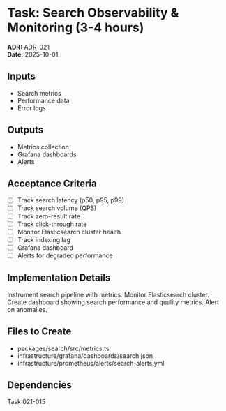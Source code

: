 # Task: Search Observability & Monitoring (3-4 hours)
**ADR:** ADR-021  
**Date:** 2025-10-01

## Inputs
- Search metrics
- Performance data
- Error logs

## Outputs
- Metrics collection
- Grafana dashboards
- Alerts

## Acceptance Criteria
- [ ] Track search latency (p50, p95, p99)
- [ ] Track search volume (QPS)
- [ ] Track zero-result rate
- [ ] Track click-through rate
- [ ] Monitor Elasticsearch cluster health
- [ ] Track indexing lag
- [ ] Grafana dashboard
- [ ] Alerts for degraded performance

## Implementation Details
Instrument search pipeline with metrics. Monitor Elasticsearch cluster. Create dashboard showing search performance and quality metrics. Alert on anomalies.

## Files to Create
- packages/search/src/metrics.ts
- infrastructure/grafana/dashboards/search.json
- infrastructure/prometheus/alerts/search-alerts.yml

## Dependencies
Task 021-015